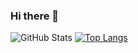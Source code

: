 ### Hi there 👋

<!--
**shihab3750/shihab3750** is a ✨ _special_ ✨ repository because its `README.md` (this file) appears on your GitHub profile.

Here are some ideas to get you started:

- 🔭 I’m currently working on ...
- 🌱 I’m currently learning ...
- 👯 I’m looking to collaborate on ...
- 🤔 I’m looking for help with ...
- 💬 Ask me about ...
- 📫 How to reach me: ...
- 😄 Pronouns: ...
- ⚡ Fun fact: ...
-->
![GitHub Stats](https://github-readme-stats.vercel.app/api?username=shihab3750&theme=radical)
[![Top Langs](https://github-readme-stats.vercel.app/api/top-langs/?username=shihab3750)](https://github.com/shihab3750/shihab3750)

